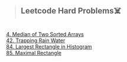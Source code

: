 >## Leetcode Hard Problems☠️
<br>
<a href="https://leetcode.com/problems/median-of-two-sorted-arrays/" target="_blank">4. Median of Two Sorted Arrays</a><br>
<a href="https://https://leetcode.com/problems/trapping-rain-water/" target="_blank">42. Trapping Rain Water</a><br>
<a href="https://leetcode.com/problems/largest-rectangle-in-histogram/" target="_blank">84. Largest Rectangle in Histogram</a><br>
<a href="https://leetcode.com/problems/maximal-rectangle/" target="_blank">85. Maximal Rectangle</a><br>
